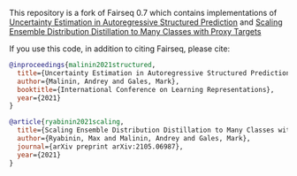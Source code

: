 
This repository is a fork of Fairseq 0.7 which contains implementations of
[Uncertainty Estimation in Autoregressive Structured Prediction](https://openreview.net/pdf?id=jN5y-zb5Q7m) and 
[Scaling Ensemble Distribution Distillation to Many Classes with Proxy Targets](https://arxiv.org/pdf/2105.06987.pdf)

If you use this code, in addition to citing Fairseq, please cite:

```bibtex
@inproceedings{malinin2021structured,
  title={Uncertainty Estimation in Autoregressive Structured Prediction},
  author={Malinin, Andrey and Gales, Mark},
  booktitle={International Conference on Learning Representations},
  year={2021}
}
```

```bibtex
@article{ryabinin2021scaling,
  title={Scaling Ensemble Distribution Distillation to Many Classes with Proxy Targets},
  author={Ryabinin, Max and Malinin, Andrey and Gales, Mark},
  journal={arXiv preprint arXiv:2105.06987},
  year={2021}
}
```
